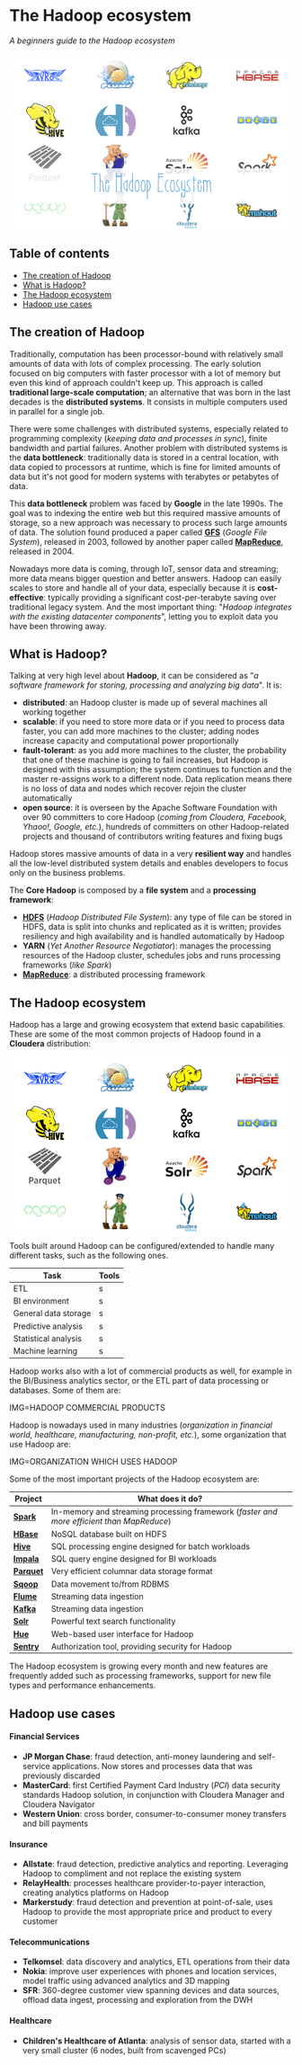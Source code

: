 # The Hadoop ecosystem
*A beginners guide to the Hadoop ecosystem*

<img src="https://raw.githubusercontent.com/MarioCatuogno/Mappr.it/master/headers/header_hadoop_ecosystem.png" align="middle"/>

## Table of contents

- [The creation of Hadoop](#the-creation-of-hadoop)
- [What is Hadoop?](#what-is-hadoop)
- [The Hadoop ecosystem](#the-hadoop-ecosystem)
- [Hadoop use cases](#hadoop-use-cases)

## The creation of Hadoop

Traditionally, computation has been processor-bound with relatively small amounts of data with lots of complex processing. The early solution  focused on big computers with faster processor with a lot of memory but even this kind of approach couldn't keep up. This approach is called **traditional large-scale computation**; an alternative that was born in the last decades is the **distributed systems**. It consists in multiple computers used in parallel for a single job.

There were some challenges with distributed systems, especially related to programming complexity (*keeping data and processes in sync*), finite bandwidth and partial failures. Another problem with distributed systems is the **data bottleneck**: traditionally data is stored in a central location, with data copied to processors at runtime, which is fine for limited amounts of data but it's not good for modern systems with terabytes or petabytes of data.

This **data bottleneck** problem was faced by **Google** in the late 1990s. The goal was to indexing the entire web but this required massive amounts of storage, so a new approach was necessary to process such large amounts of data. The solution found produced a paper called [**GFS**](https://en.wikipedia.org/wiki/Google_File_System) (*Google File System*), released in 2003, followed by another paper called [**MapReduce**](https://en.wikipedia.org/wiki/MapReduce), released in 2004.

Nowadays more data is coming, through IoT, sensor data and streaming; more data means bigger question and better answers. Hadoop can easily scales to store and handle all of your data, especially because it is **cost-effective**: typically providing a significant cost-per-terabyte saving over traditional legacy system. And the most important thing: "*Hadoop integrates with the existing datacenter components*", letting you to exploit data you have been throwing away.

## What is Hadoop?

Talking at very high level about **Hadoop**, it can be considered as "*a software framework for storing, processing and analyzing big data*". It is:

* __distributed__: an Hadoop cluster is made up of several machines all working together
* __scalable__: if you need to store more data or if you need to process data faster, you can add more machines to the cluster; adding nodes increase capacity and computational power proportionally
* __fault-tolerant__: as you add more machines to the cluster, the probability that one of these machine is going to fail increases, but Hadoop is designed with this assumption; the system continues to function and the master re-assigns work to a different node. Data replication means there is no loss of data and nodes which recover rejoin the cluster automatically
* __open source__: it is overseen by the Apache Software Foundation with over 90 committers to core Hadoop (*coming from Cloudera, Facebook, Yhaoo!, Google, etc.*), hundreds of committers on other Hadoop-related projects and thousand of contributors writing features and fixing bugs

Hadoop stores massive amounts of data in a very **resilient way** and handles all the low-level distributed system details and enables developers to focus only on the business problems.

The **Core Hadoop** is composed by a **file system** and a **processing framework**:

* [__HDFS__](https://en.wikipedia.org/wiki/Apache_Hadoop#HDFS) (*Hadoop Distributed File System*): any type of file can be stored in HDFS, data is split into chunks and replicated as it is written; provides resiliency and high availability and is handled automatically by Hadoop
* __YARN__ (*Yet Another Resource Negotiator*): manages the processing resources of the Hadoop cluster, schedules jobs and runs processing frameworks (*like Spark*)
* [__MapReduce__](https://en.wikipedia.org/wiki/MapReduce): a distributed processing framework

## The Hadoop ecosystem

Hadoop has a large and growing ecosystem that extend basic capabilities. These are some of the most common projects of Hadoop found in a **Cloudera** distribution:

<img src="https://raw.githubusercontent.com/MarioCatuogno/Mappr.it/master/images/hadoop_ecosystem.png" align="middle" />

Tools built around Hadoop can be configured/extended to handle many different tasks, such as the following ones.

Task | Tools
--- | ---
ETL | s
BI environment | s
General data storage | s
Predictive analysis | s
Statistical analysis | s
Machine learning | s

Hadoop works also with a lot of commercial products as well, for example in the BI/Business analytics sector, or the ETL part of data processing or databases. Some of them are:

IMG=HADOOP COMMERCIAL PRODUCTS

Hadoop is nowadays used in many industries (*organization in financial world, healthcare, manufacturing, non-profit, etc.*), some organization that use Hadoop are:

IMG=ORGANIZATION WHICH USES HADOOP

Some of the most important projects of the Hadoop ecosystem are:

Project | What does it do?
--- | ---
[__Spark__](http://spark.apache.org) | In-memory and streaming processing framework (*faster and more efficient than MapReduce*)
[__HBase__](http://hbase.apache.org) | NoSQL database built on HDFS
[__Hive__](https://hive.apache.org) | SQL processing engine designed for batch workloads
[__Impala__](http://impala.apache.org) | SQL query engine designed for BI workloads
[__Parquet__](https://parquet.apache.org) | Very efficient columnar data storage format
[__Sqoop__](http://sqoop.apache.org) | Data movement to/from RDBMS
[__Flume__](https://flume.apache.org) | Streaming data ingestion
[__Kafka__](http://kafka.apache.org) | Streaming data ingestion
[__Solr__](https://lucene.apache.org/solr/) | Powerful text search functionality
[__Hue__](http://gethue.com) | Web-based user interface for Hadoop
[__Sentry__](http://sentry.apache.org) | Authorization tool, providing security for Hadoop

The Hadoop ecosystem is growing every month and new features are frequently added such as processing frameworks, support for new file types and performance enhancements.

## Hadoop use cases

#### Financial Services
* __JP Morgan Chase__: fraud detection, anti-money laundering and self-service applications. Now stores and processes data that was previously discarded
* __MasterCard__: first Certified Payment Card Industry (*PCI*) data security standards Hadoop solution, in conjunction with Cloudera Manager and Cloudera Navigator
* __Western Union__: cross border, consumer-to-consumer money transfers and bill payments

#### Insurance
* __Allstate__: fraud detection, predictive analytics and reporting. Leveraging Hadoop to compliment and not replace the existing system
* __RelayHealth__: processes healthcare provider-to-payer interaction, creating analytics platforms on Hadoop
* __Markerstudy__: fraud detection and prevention at point-of-sale, uses Hadoop to provide the most appropriate price and product to every customer

#### Telecommunications
* __Telkomsel__: data discovery and analytics, ETL operations from their data
* __Nokia__: improve user experiences with phones and location services, model traffic using advanced analytics and 3D mapping
* __SFR__: 360-degree customer view spanning devices and data sources, offload data ingest, processing and exploration from the DWH

#### Healthcare
* __Children's Healthcare of Atlanta__: analysis of sensor data, started with a very small cluster (6 nodes, built from scavenged PCs)
